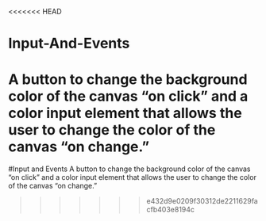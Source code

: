 <<<<<<< HEAD
# Input-And-Events
A button to change the background color of the canvas “on click” and a color input element that allows the user to change the color of the canvas “on change.”
=======
#Input and Events
A button to change the background color of the canvas “on click” and a color input element that allows the user to change the color of the canvas “on change.”
>>>>>>> e432d9e0209f30312de2211629facfb403e8194c
